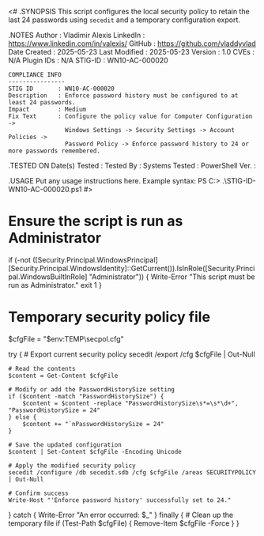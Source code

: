  <#
.SYNOPSIS
   This script configures the local security policy to retain the last 24 passwords using `secedit` and a temporary configuration export.

.NOTES
    Author          : Vladimir Alexis
    LinkedIn        : https://www.linkedin.com/in/valexis/
    GitHub          : https://github.com/vladdyvlad
    Date Created    : 2025-05-23
    Last Modified   : 2025-05-23
    Version         : 1.0
    CVEs            : N/A
    Plugin IDs      : N/A
    STIG-ID         : WN10-AC-000020

    COMPLIANCE INFO
    ----------------
    STIG ID       : WN10-AC-000020
    Description   : Enforce password history must be configured to at least 24 passwords.
    Impact        : Medium
    Fix Text      : Configure the policy value for Computer Configuration ->
                    Windows Settings -> Security Settings -> Account Policies ->
                    Password Policy -> Enforce password history to 24 or more passwords remembered.

.TESTED ON
    Date(s) Tested  : 
    Tested By       : 
    Systems Tested  : 
    PowerShell Ver. : 

.USAGE
    Put any usage instructions here.
    Example syntax:
    PS C:\> .\STIG-ID-WN10-AC-000020.ps1 
#>


# Ensure the script is run as Administrator
if (-not ([Security.Principal.WindowsPrincipal] [Security.Principal.WindowsIdentity]::GetCurrent()).IsInRole([Security.Principal.WindowsBuiltInRole] "Administrator")) {
    Write-Error "This script must be run as Administrator."
    exit 1
}

# Temporary security policy file
$cfgFile = "$env:TEMP\secpol.cfg"

try {
    # Export current security policy
    secedit /export /cfg $cfgFile | Out-Null

    # Read the contents
    $content = Get-Content $cfgFile

    # Modify or add the PasswordHistorySize setting
    if ($content -match "PasswordHistorySize") {
        $content = $content -replace "PasswordHistorySize\s*=\s*\d+", "PasswordHistorySize = 24"
    } else {
        $content += "`nPasswordHistorySize = 24"
    }

    # Save the updated configuration
    $content | Set-Content $cfgFile -Encoding Unicode

    # Apply the modified security policy
    secedit /configure /db secedit.sdb /cfg $cfgFile /areas SECURITYPOLICY | Out-Null

    # Confirm success
    Write-Host "'Enforce password history' successfully set to 24."
} catch {
    Write-Error "An error occurred: $_"
} finally {
    # Clean up the temporary file
    if (Test-Path $cfgFile) {
        Remove-Item $cfgFile -Force
    }
}
 
